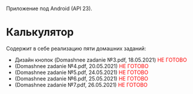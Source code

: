 Приложение под Android (API 23).<br>
<h1>Калькулятор</h1>
Содержит в себе реализацию пяти домашних заданий:<br>
<ul>
<li>Дизайн кнопок (Domashnee zadanie №3.pdf, 18.05.2021) <font color="#ff0000">НЕ ГОТОВО</font></li>
<li> (Domashnee zadanie №4.pdf, 20.05.2021) <font color="#ff0000">НЕ ГОТОВО</font></li>
<li> (Domashnee zadanie №5.pdf, 24.05.2021) <font color="#ff0000">НЕ ГОТОВО</font></li>
<li> (Domashnee zadanie №6.pdf, 25.05.2021) <font color="#ff0000">НЕ ГОТОВО</font></li>
<li> (Domashnee zadanie №7.pdf, 26.05.2021) <font color="#ff0000">НЕ ГОТОВО</font></li>
</ul>
